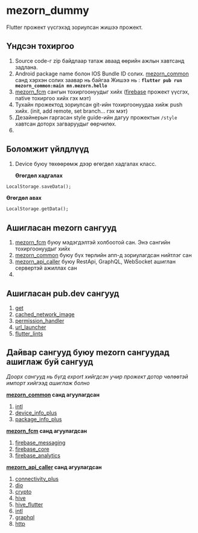 # mezorn_dummy

Flutter прожект үүсгэхэд зориулсан жишээ прожект.



## Үндсэн тохиргоо

1. Source code-г zip байдлаар татаж аваад өөрийн ажлын хавтсанд задлана.
2. Android package name болон IOS Bundle ID солих. [mezorn_common](https://gitlab.com/mezorn/android/flutter_packages/mezorn_flutter_common_library) санд хэрхэн солих заавар нь байгаа
	Жишээ нь : **`flutter pub run mezorn_common:main mn.mezorn.hello`**
3. [mezorn_fcm](https://gitlab.com/mezorn/android/flutter_fcm) сангын тохиргоонуудыг хийх ([firebase](https://firebase.google.com/) прожект үүсгэх, native тохиргоо хийх гэх мэт)
4. Тухайн прожектод зориулсан git-ийн тохиргоонуудаа хийж push хийх. (init, add remote, set branch... гэх мэт)
5. Дезайнерын гаргасан style guide-ийн дагуу прожектын `/style` хавтсан доторх загваруудыг өөрчилөх.
6. 

## Боломжит үйлдлүүд

1. Device буюу төхөөрөмж дээр өгөгдөл хадгалах класс.

	**Өгөгдөл хадгалах**
```dart
LocalStorage.saveData();
```

**Өгөгдөл авах**


```dart
LocalStorage.getData();
```

## Ашигласан mezorn сангууд

1. [mezorn_fcm](https://gitlab.com/mezorn/android/flutter_fcm) буюу мэдэгдэлтэй холбоотой сан. Энэ сангийн тохиргоонуудыг хийх
2. [mezorn_common](https://gitlab.com/mezorn/android/flutter_packages/mezorn_flutter_common_library) буюу бүх төрлийн апп-д зориулагдсан нийтлэг сан
3. [mezorn_api_caller](https://gitlab.com/mezorn/android/flutter-api-caller) буюу RestApi, GraphQL, WebSocket ашиглан сервертэй ажиллах сан
4. 

## Ашигласан pub.dev сангууд

1. [get](https://pub.dev/packages/get)
2. [cached_network_image](https://pub.dev/packages/cached_network_image)
3. [permission_handler](https://pub.dev/packages/permission_handler)
4. [url_launcher](https://pub.dev/packages/url_launcher)
5. [flutter_lints](https://pub.dev/packages/flutter_lints)

## Дайвар сангууд буюу mezorn сангуудад ашиглаж буй сангууд

*Доорх сангууд нь бүгд export хийгдсэн учир прожект дотор чөлөөтэй импорт хийгээд ашиглаж болно*

**[mezorn_common](https://gitlab.com/mezorn/android/flutter_packages/mezorn_flutter_common_library) санд агуулагдсан**

1. [intl](https://pub.dev/packages/intl) 
2. [device_info_plus](https://pub.dev/packages/device_info_plus)
3. [package_info_plus](https://pub.dev/packages/package_info_plus)

**[mezorn_fcm](https://gitlab.com/mezorn/android/flutter_fcm) санд агуулагдсан**

1. [firebase_messaging](https://pub.dev/packages/firebase_messaging)
2. [firebase_core](https://pub.dev/packages/firebase_core)
3. [firebase_analytics](https://pub.dev/packages/firebase_analytics)

**[mezorn_api_caller](https://gitlab.com/mezorn/android/flutter-api-caller) санд агуулагдсан**

1. [connectivity_plus](https://pub.dev/packages/connectivity_plus)
2. [dio](https://pub.dev/packages/dio)
3. [crypto](https://pub.dev/packages/crypto)
4. [hive](https://pub.dev/packages/hive)
5. [hive_flutter](https://pub.dev/packages/hive_flutter)
6. [intl](https://pub.dev/packages/intl)
7. [graphql](https://pub.dev/packages/graphql)
8. [http](https://pub.dev/packages/http)